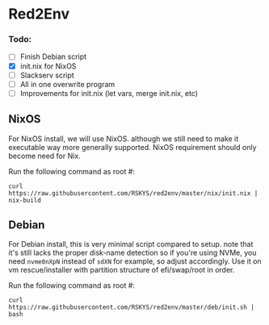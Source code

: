 # Red2Env

### Todo:
- [ ] Finish Debian script
- [x] init.nix for NixOS
- [ ] Slackserv script
- [ ] All in one overwrite program
- [ ] Improvements for init.nix (let vars, merge init.nix, etc)

## NixOS
For NixOS install, we will use NixOS. although we still need to make it executable way more generally supported.
NixOS requirement should only become need for Nix.

Run the following command as root #:
```
curl https://raw.githubusercontent.com/RSKYS/red2env/master/nix/init.nix | nix-build
```

## Debian
For Debian install, this is very minimal script compared to setup. note that it's still lacks the proper disk-name detection so if you're using NVMe, you need `nvme0nXpN` instead of `sdXN` for example, so adjust accordingly.
Use it on vm rescue/installer with partition structure of efi/swap/root in order.

Run the following command as root #:
```
curl https://raw.githubusercontent.com/RSKYS/red2env/master/deb/init.sh | bash
```

